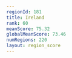 ```yaml
---
regionId: 181
title: Ireland
rank: 60
meanScore: 75.32
globalMeanScore: 73.46
numRegions: 220
layout: region_score
---
```


